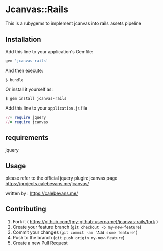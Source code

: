 # Jcanvas::Rails

This is a rubygems to implement jcanvas into rails assets pipeline

## Installation

Add this line to your application's Gemfile:

```ruby
gem 'jcanvas-rails'
```

And then execute:

    $ bundle

Or install it yourself as:

    $ gem install jcanvas-rails

Add this line to your `application.js` file

```ruby
//= require jquery
//= require jcanvas
```

## requirements

jquery


## Usage

please refer to the official jquery plugin: jcanvas page
https://projects.calebevans.me/jcanvas/

written by : https://calebevans.me/

## Contributing

1. Fork it ( https://github.com/[my-github-username]/jcanvas-rails/fork )
2. Create your feature branch (`git checkout -b my-new-feature`)
3. Commit your changes (`git commit -am 'Add some feature'`)
4. Push to the branch (`git push origin my-new-feature`)
5. Create a new Pull Request
